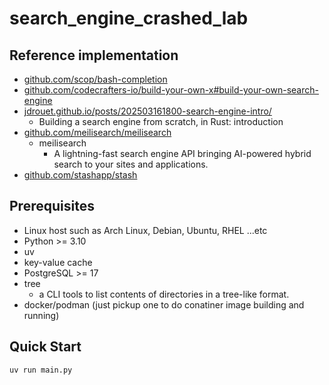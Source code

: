 # search_engine_crashed_lab

## Reference implementation

* [github.com/scop/bash-completion](https://github.com/scop/bash-completion)
* [github.com/codecrafters-io/build-your-own-x#build-your-own-search-engine](https://github.com/codecrafters-io/build-your-own-x#build-your-own-search-engine)
* [jdrouet.github.io/posts/202503161800-search-engine-intro/](https://jdrouet.github.io/posts/202503161800-search-engine-intro/)
    * Building a search engine from scratch, in Rust: introduction
* [github.com/meilisearch/meilisearch](https://github.com/meilisearch/meilisearch)
    * meilisearch
        * A lightning-fast search engine API bringing AI-powered hybrid search to your sites and applications.
* [github.com/stashapp/stash](https://github.com/stashapp/stash)

## Prerequisites

* Linux host such as Arch Linux, Debian, Ubuntu, RHEL ...etc
* Python >= 3.10
* uv
* key-value cache
* PostgreSQL >= 17
* tree
    * a CLI tools to list contents of directories in a tree-like format.
* docker/podman (just pickup one to do conatiner image building and running)

## Quick Start

```shell
uv run main.py
```